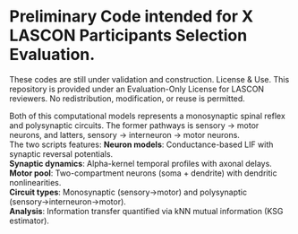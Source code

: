 # Preliminary Code intended for X LASCON Participants Selection Evaluation.
These codes are still under validation and construction. License & Use. This repository is provided under an Evaluation-Only License for LASCON reviewers. No redistribution, modification, or reuse is permitted.

Both of this computational models represents a monosynaptic spinal reflex and polysynaptic circuits. The former pathways is sensory -> motor neurons, and latters, sensory -> interneuron -> motor neurons.\
The two scripts features:
   **Neuron models**: Conductance-based LIF with synaptic reversal potentials.\
   **Synaptic dynamics**: Alpha-kernel temporal profiles with axonal delays.\
   **Motor pool**: Two-compartment neurons (soma + dendrite) with dendritic nonlinearities.\
   **Circuit types**: Monosynaptic (sensory→motor) and polysynaptic (sensory→interneuron→motor).\
   **Analysis**: Information transfer quantified via kNN mutual information (KSG estimator).
